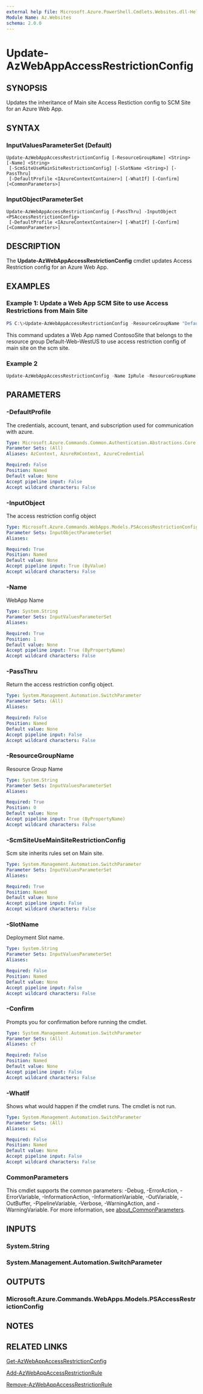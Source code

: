 ```yaml
---
external help file: Microsoft.Azure.PowerShell.Cmdlets.Websites.dll-Help.xml
Module Name: Az.Websites
schema: 2.0.0
---
```


# Update-AzWebAppAccessRestrictionConfig

## SYNOPSIS
Updates the inheritance of Main site Access Restiction config to SCM Site for an Azure Web App.

## SYNTAX

### InputValuesParameterSet (Default)
```
Update-AzWebAppAccessRestrictionConfig [-ResourceGroupName] <String> [-Name] <String>
 [-ScmSiteUseMainSiteRestrictionConfig] [-SlotName <String>] [-PassThru]
 [-DefaultProfile <IAzureContextContainer>] [-WhatIf] [-Confirm] [<CommonParameters>]
```

### InputObjectParameterSet
```
Update-AzWebAppAccessRestrictionConfig [-PassThru] -InputObject <PSAccessRestrictionConfig>
 [-DefaultProfile <IAzureContextContainer>] [-WhatIf] [-Confirm] [<CommonParameters>]
```

## DESCRIPTION
The **Update-AzWebAppAccessRestrictionConfig** cmdlet updates Access Restriction config for an Azure Web App.

## EXAMPLES

### Example 1: Update a Web App SCM Site to use Access Restrictions from Main Site
```powershell
PS C:\>Update-AzWebAppAccessRestrictionConfig -ResourceGroupName "Default-Web-WestUS" -Name "ContosoSite" -ScmSiteUseMainSiteRestrictionConfig
```

This command updates a Web App named ContosoSite that belongs to the resource group Default-Web-WestUS to use access restriction config of main site on the scm site.

### Example 2

```powershell <!-- Aladdin Generated Example --> 
Update-AzWebAppAccessRestrictionConfig -Name IpRule -ResourceGroupName MyResourceGroup -ScmSiteUseMainSiteRestrictionConfig
```

## PARAMETERS

### -DefaultProfile
The credentials, account, tenant, and subscription used for communication with azure.

```yaml
Type: Microsoft.Azure.Commands.Common.Authentication.Abstractions.Core.IAzureContextContainer
Parameter Sets: (All)
Aliases: AzContext, AzureRmContext, AzureCredential

Required: False
Position: Named
Default value: None
Accept pipeline input: False
Accept wildcard characters: False
```

### -InputObject
The access restriction config object

```yaml
Type: Microsoft.Azure.Commands.WebApps.Models.PSAccessRestrictionConfig
Parameter Sets: InputObjectParameterSet
Aliases:

Required: True
Position: Named
Default value: None
Accept pipeline input: True (ByValue)
Accept wildcard characters: False
```

### -Name
WebApp Name

```yaml
Type: System.String
Parameter Sets: InputValuesParameterSet
Aliases:

Required: True
Position: 1
Default value: None
Accept pipeline input: True (ByPropertyName)
Accept wildcard characters: False
```

### -PassThru
Return the access restriction config object.

```yaml
Type: System.Management.Automation.SwitchParameter
Parameter Sets: (All)
Aliases:

Required: False
Position: Named
Default value: None
Accept pipeline input: False
Accept wildcard characters: False
```

### -ResourceGroupName
Resource Group Name

```yaml
Type: System.String
Parameter Sets: InputValuesParameterSet
Aliases:

Required: True
Position: 0
Default value: None
Accept pipeline input: True (ByPropertyName)
Accept wildcard characters: False
```

### -ScmSiteUseMainSiteRestrictionConfig
Scm site inherits rules set on Main site.

```yaml
Type: System.Management.Automation.SwitchParameter
Parameter Sets: InputValuesParameterSet
Aliases:

Required: True
Position: Named
Default value: None
Accept pipeline input: False
Accept wildcard characters: False
```

### -SlotName
Deployment Slot name.

```yaml
Type: System.String
Parameter Sets: InputValuesParameterSet
Aliases:

Required: False
Position: Named
Default value: None
Accept pipeline input: False
Accept wildcard characters: False
```

### -Confirm
Prompts you for confirmation before running the cmdlet.

```yaml
Type: System.Management.Automation.SwitchParameter
Parameter Sets: (All)
Aliases: cf

Required: False
Position: Named
Default value: None
Accept pipeline input: False
Accept wildcard characters: False
```

### -WhatIf
Shows what would happen if the cmdlet runs. The cmdlet is not run.

```yaml
Type: System.Management.Automation.SwitchParameter
Parameter Sets: (All)
Aliases: wi

Required: False
Position: Named
Default value: None
Accept pipeline input: False
Accept wildcard characters: False
```

### CommonParameters
This cmdlet supports the common parameters: -Debug, -ErrorAction, -ErrorVariable, -InformationAction, -InformationVariable, -OutVariable, -OutBuffer, -PipelineVariable, -Verbose, -WarningAction, and -WarningVariable. For more information, see [about_CommonParameters](http://go.microsoft.com/fwlink/?LinkID=113216).

## INPUTS

### System.String

### System.Management.Automation.SwitchParameter

## OUTPUTS

### Microsoft.Azure.Commands.WebApps.Models.PSAccessRestrictionConfig

## NOTES

## RELATED LINKS

[Get-AzWebAppAccessRestrictionConfig](./Get-AzWebAppAccessRestrictionConfig.md)

[Add-AzWebAppAccessRestrictionRule](./Add-AzWebAppAccessRestrictionRule.md)

[Remove-AzWebAppAccessRestrictionRule](./Remove-AzWebAppAccessRestrictionRule.md)
